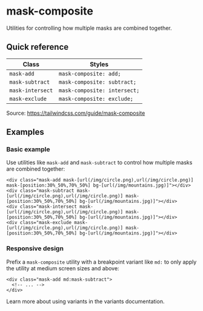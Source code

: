 # mask-composite

Utilities for controlling how multiple masks are combined together.

## Quick reference

| Class            | Styles                    |
|------------------|---------------------------|
| `mask-add`       | `mask-composite: add;`    |
| `mask-subtract`  | `mask-composite: subtract;` |
| `mask-intersect` | `mask-composite: intersect;` |
| `mask-exclude`   | `mask-composite: exclude;` |

Source: https://tailwindcss.com/guide/mask-composite

## Examples

### Basic example

Use utilities like `mask-add` and `mask-subtract` to control how multiple masks are combined together:

```
<div class="mask-add mask-[url(/img/circle.png),url(/img/circle.png)] mask-[position:30%_50%,70%_50%] bg-[url(/img/mountains.jpg)]"></div>
<div class="mask-subtract mask-[url(/img/circle.png),url(/img/circle.png)] mask-[position:30%_50%,70%_50%] bg-[url(/img/mountains.jpg)]"></div>
<div class="mask-intersect mask-[url(/img/circle.png),url(/img/circle.png)] mask-[position:30%_50%,70%_50%] bg-[url(/img/mountains.jpg)]"></div>
<div class="mask-exclude mask-[url(/img/circle.png),url(/img/circle.png)] mask-[position:30%_50%,70%_50%] bg-[url(/img/mountains.jpg)]"></div>
```

### Responsive design

Prefix a `mask-composite` utility with a breakpoint variant like `md:` to only apply the utility at medium screen sizes and above:

```
<div class="mask-add md:mask-subtract">
  <!-- ... -->
</div>
```

Learn more about using variants in the variants documentation.
